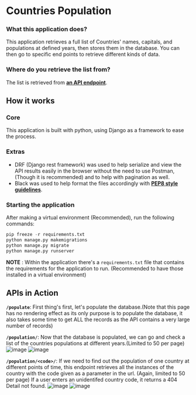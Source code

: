 # Countries Population

### What this application does?

This application retrieves a full list of Countries' names, capitals, and populations at defined years, then stores them in the database. You can then go to specific end points to retrieve different kinds of data.

### Where do you retrieve the list from?

The list is retrieved from [**an API endpoint**](https://documenter.getpostman.com/view/1134062/T1LJjU52#intro).


## How it works

### Core

This application is built with python, using Django as a framework to ease the process.

### Extras

* DRF (Django rest framework) was used to help serialize and view the API results easily in the browser without the need to use Postman,(Though it is recommended) and to help with pagination as well.
* Black was used to help format the files accordingly with [**PEP8 style guidelines**](https://www.python.org/dev/peps/pep-0008/).

### Starting the application

After making a virtual environment (Recommended), run the following commands:
```python
pip freeze -r requirements.txt
python manage.py makemigrations
python manage.py migrate
python manage.py runserver
```

**NOTE** : Within the application there's a ```requirements.txt``` file that contains the requirements for the application to run. (Recommended to have those installed in a virtual environment)

## APIs in Action
**`/populate`**: First thing's first, let's populate the database.(Note that this page has no rendering effect as its only purpose is to populate the database, it also takes some time to get ALL the records as the API contains a very large number of records)

**`/population/`**: Now that the database is populated, we can go and check a list of the countries populations at different years.(Limited to 50 per page)
![image](https://user-images.githubusercontent.com/49989718/209130943-d9e0774e-e50c-4b66-8746-61d74b574dd6.png)
![image](https://user-images.githubusercontent.com/49989718/209130899-5eb3d83d-dd26-4fb2-ba74-698825a79ab6.png)

**`/population/<code>/`**: If we need to find out the population of one country at different points of time, this endpoint retrieves all the instances of the country with the code given as a parameter in the url. (Again, limited to 50 per page) If a user enters an unidentifed country code, it returns a 404 Detail not found.
![image](https://user-images.githubusercontent.com/49989718/209131385-85fcff11-4ab2-48d5-ace3-ff39eba3e79e.png)
![image](https://user-images.githubusercontent.com/49989718/209131390-1ce3dd94-9e46-424d-b474-67246e98294e.png)

